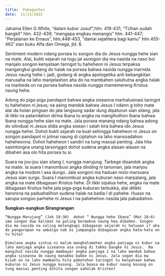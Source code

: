 ```yaml
---
title:  Pabagashon
date:  11/11/2022
---
```


Jahama Ellen G.White, “dalam kubur Jusuf”,hlm. 419-431, “TUhan sudah bangkit” hlm. 432-439; “mengapa engkau menangis” hlm. 441-447; “Perjalanan ke Emaus”, hlm,448-453, “damai sejahtera bagi  kamu” hlm.455-462’  sian buku Alfa dan Omega, jld. 6.

Sentiment modern ndang  porsea tu songon dia do Jesus  nungga hehe sian na mate. Alai, bukti sejarah na togu jal asongon dia ma nasida na naso boi manjalo songon kenyataan taringot tu haheheon ni Jesus terpaksa mangangkui godang do halak na porsea bahwa nasida  nungga marnida Jesus naung hehe i. jadi, godang di angka apologetika anti kebangkitan marusaha na laho manjelashon  aha do na mambahen saluhutna angka halak na marbeda on na porsea bahwa nasida nungga mamemereng Kristus naung hehe.

Adong do piga-piga pandapot bahwa angka siseanna marhalusinasi taringot tu haheheon ni jesus; na asing  mandok bahwa Jesus I ndann g toho mate alai da holan pingsan do jala langsung sadar dung dipaturun sian silang, jala di tikki na pataridahon dirina Ibana tu angka na mangihuthon Ibana bahwa Ibana  nungga hehe sian na mate. Jala porsea manang  ndang bahwa adong do silinduat ni Jesus  didia angka sisean i salah kira bahwa ido Jesus nungga hehei. Dohot bukti sejarah na kuat sehingga haheheon ni Jesus on songon  pandapot ni jolmai naung di ciptahon na laho mansoadahon haheheonna. Dohot haheheon I sandiri na tung massai penting. Jala hita sasintongna unang tarsonggot dohot sudena angka alasan-alasan na dibahen asa olo hita porsea tu si.

Suara na jou-jou sian silang I, nungga marujung. Tarbege disandok angka na matei. Ia suara I manombusi angka dinding ni tanoman, jala manjou angka na modom I asa dungo. Jala songoni ma haduan molo marsuara Jesus sian surgo. Suara I manombusi angka kuburan  naso marpalang, jala angka na mate dibagasan  Kristus  hehe. Di tikki sipalua hehe, angka na mate dibagasan Krsitus hehe jala piga-piga kuburan tarbukka, alai ditikki harorona na paduahalihon sudena halak na badia I di pahehe. Huaso na sarupa songon  parhehe ni Jesus I na pahehehon nasida jala pabadiahon.

**Sungkun-sungkun Sirangrangan**:

`“Nungga Marujung” (Joh 19:30)  dohot “ Nungga hehe Ibana” (Mat 28:6)  ima songon dua kalimat na paling bermakna naung hea dibahen. Songon dia ma nasida na saling melengkapi dibagasan sejarah ni haluaon i? aha do pangaropan na umbalga nab oi jumpangta dibagasan angka hata-hata on tu hita?`

`Dimulana angka sintua ni malim manghalomohon angka panjaga ni kubur na laho manjaga angka siseanna asa unang di takko bangke ni Jesus.  Na mangihut nasida nungga mambayar angka panjaga I na laho mandok bahwa angka siseanna do naung manakko bakke ni Jesus. Jala sogon dia ma kisah on na laho mambantu hita pabotohon taringot tu kenyataan bahwa kuburan ni Jesus nungga kosong. Jala boasa ma kubur naung kosong on tung massai penting dihita songon sahalak Kristen?`